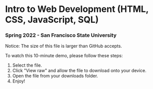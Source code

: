 # Intro to Web Development (HTML, CSS, JavaScript, SQL)

### Spring 2022 - San Francisco State University

Notice: The size of this file is larger than GitHub accepts.

To watch this 10-minute demo, please follow these steps:
1. Select the file.
2. Click "View raw" and allow the file to download onto your device.
4. Open the file from your downloads folder.
5. Enjoy!
